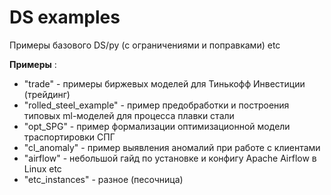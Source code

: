 # DS examples
Примеры базового DS/py (с ограничениями и поправками) etc

**Примеры** :
- "trade" - примеры биржевых моделей для Тинькофф Инвестиции (трейдинг)
- "rolled_steel_example" - пример предобработки и построения типовых ml-моделей для процесса плавки стали
- "opt_SPG" - пример формализации оптимизационной модели траспортировки СПГ
- "cl_anomaly" - пример выявления аномалий при работе с клиентами
- "airflow" - небольшой гайд по установке и конфигу Apache Airflow в Linux etc
- "etc_instances" - разное (песочница)
